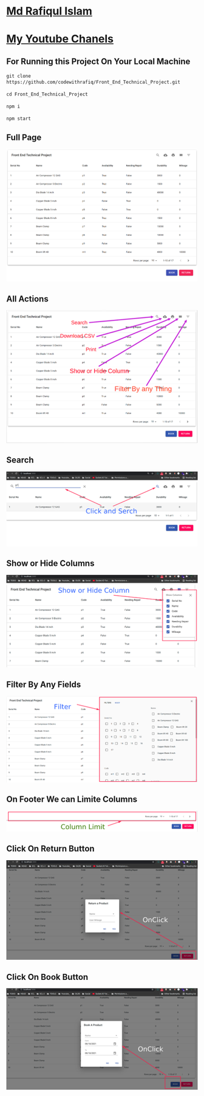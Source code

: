 
# [Md Rafiqul Islam](https://codewithrafiq.github.io/)
# [My Youtube Chanels](https://www.youtube.com/c/CodeWithRafiq)


## For Running this Project On Your Local Machine
```
git clone https://github.com/codewithrafiq/Front_End_Technical_Project.git

cd Front_End_Technical_Project

npm i

npm start
```

## Full Page
<img src="./screenshots/full.png" />

## All Actions
<img src="./screenshots/pointing.png" />


## Search
<img src="./screenshots/search.png" />


## Show or Hide Columns
<img src="./screenshots/column.png" />


## Filter By Any Fields
<img src="./screenshots/filter.png" />


## On Footer We can Limite Columns 
<img src="./screenshots/column_l.png" />



## Click On Return Button
<img src="./screenshots/return.png" />


## Click On Book Button
<img src="./screenshots/book.png" />


